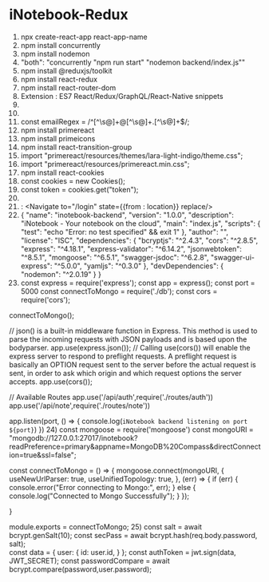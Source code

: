 # iNotebook-Redux

1)	npx create-react-app react-app-name
2)	npm install concurrently
3)	npm install nodemon
4)	"both": "concurrently \"npm run start\" \"nodemon backend/index.js\""
5)	npm install @reduxjs/toolkit
6)	npm install react-redux
7)	npm install react-router-dom
8)	Extension : ES7 React/Redux/GraphQL/React-Native snippets
9)	<link href="https://cdn.jsdelivr.net/npm/bootstrap@5.3.2/dist/css/bootstrap.min.css" rel="stylesheet" integrity="sha384-T3c6CoIi6uLrA9TneNEoa7RxnatzjcDSCmG1MXxSR1GAsXEV/Dwwykc2MPK8M2HN" crossorigin="anonymous">
10)	<script src="https://cdn.jsdelivr.net/npm/bootstrap@5.3.2/dist/js/bootstrap.bundle.min.js" integrity="sha384-C6RzsynM9kWDrMNeT87bh95OGNyZPhcTNXj1NW7RuBCsyN/o0jlpcV8Qyq46cDfL" crossorigin="anonymous"></script>
11)	const emailRegex = /^[^\s@]+@[^\s@]+\.[^\s@]+$/;
12)	npm install primereact
13)	npm install primeicons
14)	npm install react-transition-group
15)	import "primereact/resources/themes/lara-light-indigo/theme.css";        
16)	import "primereact/resources/primereact.min.css"; 
17)	npm install react-cookies
18)	const cookies = new Cookies();
19)	  const token = cookies.get("token");
20)	<link rel="stylesheet" href="https://unpkg.com/primeicons@6.0.1/primeicons.css">
21) <Outlet/> : <Navigate to="/login" state={{from : location}} replace/>
22) {
  "name": "inotebook-backend",
  "version": "1.0.0",
  "description": "iNotebook - Your notebook on the cloud",
  "main": "index.js",
  "scripts": {
    "test": "echo \"Error: no test specified\" && exit 1"
  },
  "author": "",
  "license": "ISC",
  "dependencies": {
    "bcryptjs": "^2.4.3",
    "cors": "^2.8.5",
    "express": "^4.18.1",
    "express-validator": "^6.14.2",
    "jsonwebtoken": "^8.5.1",
    "mongoose": "^6.5.1",
    "swagger-jsdoc": "^6.2.8",
    "swagger-ui-express": "^5.0.0",
    "yamljs": "^0.3.0"
  },
  "devDependencies": {
    "nodemon": "^2.0.19"
  }
}
23) const express = require('express');
const app = express();
const port = 5000
const connectToMongo = require('./db');
const cors = require('cors');

connectToMongo();

// json() is a built-in middleware function in Express. This method is used to parse the incoming requests with JSON payloads and is based upon the bodyparser. 
app.use(express.json());
// Calling use(cors()) will enable the express server to respond to preflight requests. A preflight request is basically an OPTION request sent to the server before the actual request is sent, in order to ask which origin and which request options the server accepts.
app.use(cors());

// Available Routes
app.use('/api/auth',require('./routes/auth'))
app.use('/api/note',require('./routes/note'))

app.listen(port, () => {
  console.log(`iNotebook backend listening on port ${port}`)
})
24) const mongoose = require('mongoose')
const mongoURI = "mongodb://127.0.0.1:27017/inotebook?readPreference=primary&appname=MongoDB%20Compass&directConnection=true&ssl=false";

const connectToMongo = () => {
    mongoose.connect(mongoURI, {
        useNewUrlParser: true,
        useUnifiedTopology: true,
    }, (err) => {
        if (err) {
            console.error("Error connecting to Mongo:", err);
        } else {
            console.log("Connected to Mongo Successfully");
        }
    });
    
}

module.exports = connectToMongo;
25) const salt = await bcrypt.genSalt(10);
    const secPass = await bcrypt.hash(req.body.password, salt);  
    const data = {
      user: {
        id: user.id,
      }
    };
    const authToken = jwt.sign(data, JWT_SECRET);
    const passwordCompare = await bcrypt.compare(password,user.password);
